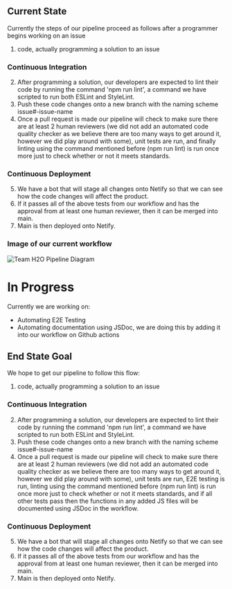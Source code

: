 ## Current State
Currently the steps of our pipeline proceed as follows after a programmer begins working on an issue
1. code, actually programming a solution to an issue
 
### Continuous Integration
2. After programming a solution, our developers are expected to lint their code by running the command 'npm run lint', a command we have scripted to run both ESLint and StyleLint.
3. Push these code changes onto a new branch with the naming scheme issue#-issue-name
4. Once a pull request is made our pipeline will check to make sure there are at least 2 human reviewers (we did not add an automated code quality checker as we believe there are too many ways to get around it, however we did play around with some), unit tests are run, and finally linting using the command mentioned before (npm run lint) is run once more just to check whether or not it meets standards.
 
### Continuous Deployment
5. We have a bot that will stage all changes onto Netify so that we can see how the code changes will affect the product.
6. If it passes all of the above tests from our workflow and has the approval from at least one human reviewer, then it can be merged into main.
7. Main is then deployed onto Netify.

### Image of our current workflow
 
![Team H2O Pipeline Diagram](https://github.com/cse110-fa21-group2/cse110-fa21-group2/blob/167-CICD-Pipeline/admin/PipelineDiagram.JPG)
 
# In Progress
Currently we are working on:
- Automating E2E Testing
- Automating documentation using JSDoc, we are doing this by adding it into our workflow on Github actions
 
## End State Goal
We hope to get our pipeline to follow this flow:
 
1. code, actually programming a solution to an issue
 
### Continuous Integration
2. After programming a solution, our developers are expected to lint their code by running the command 'npm run lint', a command we have scripted to run both ESLint and StyleLint.
3. Push these code changes onto a new branch with the naming scheme issue#-issue-name
4. Once a pull request is made our pipeline will check to make sure there are at least 2 human reviewers (we did not add an automated code quality checker as we believe there are too many ways to get around it, however we did play around with some), unit tests are run, E2E testing is run, linting using the command mentioned before (npm run lint) is run once more just to check whether or not it meets standards, and if all other tests pass then the functions in any added JS files will be documented using JSDoc in the workflow.
 
### Continuous Deployment
5. We have a bot that will stage all changes onto Netify so that we can see how the code changes will affect the product.
6. If it passes all of the above tests from our workflow and has the approval from at least one human reviewer, then it can be merged into main.
7. Main is then deployed onto Netify.
